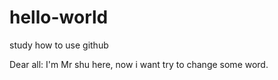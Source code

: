 # hello-world
study how to use github

Dear all:
   I'm Mr shu here, now i want try to change some word.
